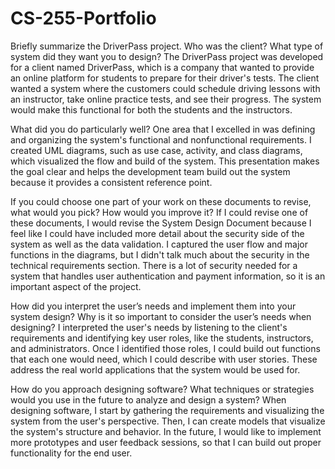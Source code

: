 # CS-255-Portfolio

Briefly summarize the DriverPass project. Who was the client? What type of system did they want you to design?
The DriverPass project was developed for a client named DriverPass, which is a company that wanted to provide an online platform for students to prepare for their driver's tests. The client wanted a system where the customers could schedule driving lessons with an instructor, take online practice tests, and see their progress. The system would make this functional for both the students and the instructors.

What did you do particularly well?
One area that I excelled in was defining and organizing the system's functional and nonfunctional requirements. I created UML diagrams, such as use case, activity, and class diagrams, which visualized the flow and build of the system. This presentation makes the goal clear and helps the development team build out the system because it provides a consistent reference point.

If you could choose one part of your work on these documents to revise, what would you pick? How would you improve it?
If I could revise one of these documents, I would revise the System Design Document because I feel like I could have included more detail about the security side of the system as well as the data validation. I captured the user flow and major functions in the diagrams, but I didn't talk much about the security in the technical requirements section. There is a lot of security needed for a system that handles user authentication and payment information, so it is an important aspect of the project.

How did you interpret the user’s needs and implement them into your system design? Why is it so important to consider the user’s needs when designing?
I interpreted the user's needs by listening to the client's requirements and identifying key user roles, like the students, instructors, and administrators. Once I identified those roles, I could build out functions that each one would need, which I could describe with user stories. These address the real world applications that the system would be used for.

How do you approach designing software? What techniques or strategies would you use in the future to analyze and design a system?
When designing software, I start by gathering the requirements and visualizing the system from the user's perspective. Then, I can create models that visualize the system's structure and behavior. In the future, I would like to implement more prototypes and user feedback sessions, so that I can build out proper functionality for the end user.
